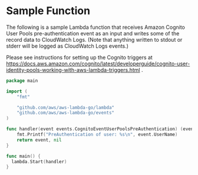 # Sample Function

The following is a sample Lambda function that receives Amazon Cognito User Pools pre-authentication event as an input and writes some of the record data to CloudWatch Logs. (Note that anything written to stdout or stderr will be logged as CloudWatch Logs events.)

Please see instructions for setting up the Cognito triggers at https://docs.aws.amazon.com/cognito/latest/developerguide/cognito-user-identity-pools-working-with-aws-lambda-triggers.html .

```go
package main

import (
    "fmt"

    "github.com/aws/aws-lambda-go/lambda"
    "github.com/aws/aws-lambda-go/events"
)

func handler(event events.CognitoEventUserPoolsPreAuthentication) (events.CognitoEventUserPoolsPreAuthentication, error) {
    fmt.Printf("PreAuthentication of user: %s\n", event.UserName)
    return event, nil
}

func main() {
  lambda.Start(handler)
}
```
